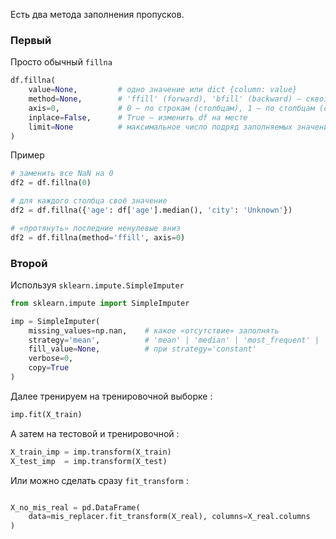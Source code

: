 Есть два метода заполнения пропусков. 

### Первый
Просто обычный `fillna`

```python
df.fillna(
    value=None,         # одно значение или dict {column: value}
    method=None,        # 'ffill' (forward), 'bfill' (backward) — сквозная подстановка
    axis=0,             # 0 — по строкам (столбцам), 1 — по столбцам (строкам)
    inplace=False,      # True — изменить df на месте
    limit=None          # максимальное число подряд заполняемых значений
)
```

Пример 

```python
# заменить все NaN на 0
df2 = df.fillna(0)

# для каждого столбца своё значение
df2 = df.fillna({'age': df['age'].median(), 'city': 'Unknown'})

# «протянуть» последние ненулевые вниз
df2 = df.fillna(method='ffill', axis=0)
```







### Второй

Используя `sklearn.impute.SimpleImputer`

```python
from sklearn.impute import SimpleImputer

imp = SimpleImputer(
    missing_values=np.nan,    # какое «отсутствие» заполнять
    strategy='mean',          # 'mean' | 'median' | 'most_frequent' | 'constant'
    fill_value=None,          # при strategy='constant'
    verbose=0,
    copy=True
)

```


Далее тренируем на тренировочной выборке  :

```python
imp.fit(X_train)
```


А затем на тестовой и тренировочной : 

```python
X_train_imp = imp.transform(X_train)
X_test_imp  = imp.transform(X_test)
```




Или можно сделать сразу `fit_transform` : 

```python

X_no_mis_real = pd.DataFrame(
    data=mis_replacer.fit_transform(X_real), columns=X_real.columns
)

```